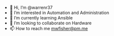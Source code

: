 - 👋 Hi, I’m @warrenr37
- 👀 I’m interested in Automation and Administration
- 🌱 I’m currently learning Ansible
- 💞️ I’m looking to collaborate on Hardware
- 📫 How to reach me mwfisher@pm.me

<!---
warrenr37/warrenr37 is a ✨ special ✨ repository because its `README.md` (this file) appears on your GitHub profile.
You can click the Preview link to take a look at your changes.
--->
